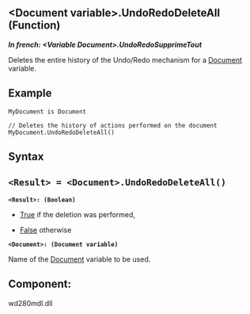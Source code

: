 


## &lt;Document variable&gt;.UndoRedoDeleteAll (Function)

***In french: &lt;Variable Document&gt;.UndoRedoSupprimeTout***



<a name="XUse"></a>
<a name="Use"></a>
<a name="description"></a>
Deletes the entire history of the Undo/Redo mechanism for a [Document](../WDLang1/1000022461.md) variable.
<a name="Example1"></a>
<a name="sample_code"></a>

## Example


```wl
MyDocument is Document

// Deletes the history of actions performed on the document
MyDocument.UndoRedoDeleteAll()
```

<a name="XSYNTAX"></a>

## Syntax
<a name="SYNTAX1"></a>

`<Result> = <Document>.UndoRedoDeleteAll()`
---

**`<Result>: (Boolean)`**



- <u><u><u><u>True</u></u></u></u> if the deletion was performed, 

- <u><u><u><u>False</u></u></u></u> otherwise




**`<Document>: (Document variable)`**

Name of the [Document](../WDLang1/1000022461.md) variable to be used.



<a name="XComponent"></a>

## Component:
wd280mdl.dll

